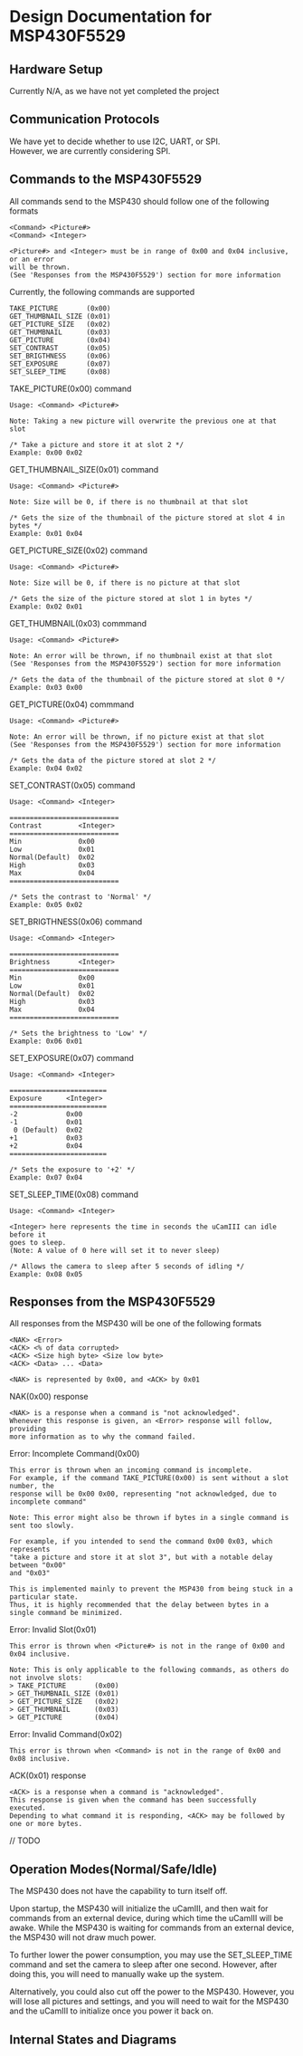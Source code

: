 # Design Documentation for MSP430F5529

## Hardware Setup
Currently N/A, as we have not yet completed the project

## Communication Protocols
We have yet to decide whether to use I2C, UART, or SPI.  
However, we are currently considering SPI.

## Commands to the MSP430F5529
All commands send to the MSP430 should follow one of the following formats
```
<Command> <Picture#>
<Command> <Integer>

<Picture#> and <Integer> must be in range of 0x00 and 0x04 inclusive, or an error 
will be thrown.
(See 'Responses from the MSP430F5529') section for more information
```
Currently, the following commands are supported
```
TAKE_PICTURE       (0x00)
GET_THUMBNAIL_SIZE (0x01)
GET_PICTURE_SIZE   (0x02)
GET_THUMBNAIL      (0x03)
GET_PICTURE        (0x04)
SET_CONTRAST       (0x05)
SET_BRIGTHNESS     (0x06)
SET_EXPOSURE       (0x07)
SET_SLEEP_TIME     (0x08)
```
TAKE_PICTURE(0x00) command
```
Usage: <Command> <Picture#>

Note: Taking a new picture will overwrite the previous one at that slot

/* Take a picture and store it at slot 2 */
Example: 0x00 0x02  
```
GET_THUMBNAIL_SIZE(0x01) command
```
Usage: <Command> <Picture#>

Note: Size will be 0, if there is no thumbnail at that slot

/* Gets the size of the thumbnail of the picture stored at slot 4 in bytes */
Example: 0x01 0x04
```
GET_PICTURE_SIZE(0x02) command
```
Usage: <Command> <Picture#>

Note: Size will be 0, if there is no picture at that slot

/* Gets the size of the picture stored at slot 1 in bytes */
Example: 0x02 0x01  
```
GET_THUMBNAIL(0x03) commmand
```
Usage: <Command> <Picture#>

Note: An error will be thrown, if no thumbnail exist at that slot
(See 'Responses from the MSP430F5529') section for more information

/* Gets the data of the thumbnail of the picture stored at slot 0 */
Example: 0x03 0x00
```
GET_PICTURE(0x04) commmand
```
Usage: <Command> <Picture#>

Note: An error will be thrown, if no picture exist at that slot
(See 'Responses from the MSP430F5529') section for more information

/* Gets the data of the picture stored at slot 2 */
Example: 0x04 0x02
```
SET_CONTRAST(0x05) command
```
Usage: <Command> <Integer>

===========================
Contrast         <Integer>
===========================
Min              0x00
Low              0x01
Normal(Default)  0x02
High             0x03
Max              0x04
===========================

/* Sets the contrast to 'Normal' */
Example: 0x05 0x02
```
SET_BRIGTHNESS(0x06) command
```
Usage: <Command> <Integer>

===========================
Brightness       <Integer>
===========================
Min              0x00
Low              0x01
Normal(Default)  0x02
High             0x03
Max              0x04
===========================

/* Sets the brightness to 'Low' */
Example: 0x06 0x01
```
SET_EXPOSURE(0x07) command
```
Usage: <Command> <Integer>

========================
Exposure      <Integer>
========================
-2            0x00
-1            0x01
 0 (Default)  0x02
+1            0x03
+2            0x04
========================

/* Sets the exposure to '+2' */
Example: 0x07 0x04
```
SET_SLEEP_TIME(0x08) command
```
Usage: <Command> <Integer>

<Integer> here represents the time in seconds the uCamIII can idle before it
goes to sleep. 
(Note: A value of 0 here will set it to never sleep)

/* Allows the camera to sleep after 5 seconds of idling */
Example: 0x08 0x05
```

## Responses from the MSP430F5529
All responses from the MSP430 will be one of the following formats
```
<NAK> <Error>
<ACK> <% of data corrupted>
<ACK> <Size high byte> <Size low byte>
<ACK> <Data> ... <Data>

<NAK> is represented by 0x00, and <ACK> by 0x01
```
NAK(0x00) response
```
<NAK> is a response when a command is "not acknowledged".
Whenever this response is given, an <Error> response will follow, providing
more information as to why the command failed.
```
Error: Incomplete Command(0x00)
```
This error is thrown when an incoming command is incomplete.
For example, if the command TAKE_PICTURE(0x00) is sent without a slot number, the
response will be 0x00 0x00, representing "not acknowledged, due to incomplete command"

Note: This error might also be thrown if bytes in a single command is sent too slowly.

For example, if you intended to send the command 0x00 0x03, which represents
"take a picture and store it at slot 3", but with a notable delay between "0x00"
and "0x03"

This is implemented mainly to prevent the MSP430 from being stuck in a particular state.
Thus, it is highly recommended that the delay between bytes in a single command be minimized.
```
Error: Invalid Slot(0x01)
```
This error is thrown when <Picture#> is not in the range of 0x00 and 0x04 inclusive.

Note: This is only applicable to the following commands, as others do not involve slots:
> TAKE_PICTURE       (0x00)
> GET_THUMBNAIL_SIZE (0x01)
> GET_PICTURE_SIZE   (0x02)
> GET_THUMBNAIL      (0x03)
> GET_PICTURE        (0x04)
```
Error: Invalid Command(0x02)
```
This error is thrown when <Command> is not in the range of 0x00 and 0x08 inclusive.
```
ACK(0x01) response
```
<ACK> is a response when a command is "acknowledged".
This response is given when the command has been successfully executed.
Depending to what command it is responding, <ACK> may be followed by one or more bytes.
```

// TODO

## Operation Modes(Normal/Safe/Idle)
The MSP430 does not have the capability to turn itself off.

Upon startup, the MSP430 will initialize the uCamIII, and then wait for commands from
an external device, during which time the uCamIII will be awake.
While the MSP430 is waiting for commands from an external device, the MSP430 will
not draw much power.

To further lower the power consumption, you may use the SET_SLEEP_TIME command and set
the camera to sleep after one second.
However, after doing this, you will need to manually wake up the system.

Alternatively, you could also cut off the power to the MSP430.
However, you will lose all pictures and settings, and you will need to
wait for the MSP430 and the uCamIII to initialize once you power it back on.

## Internal States and Diagrams
